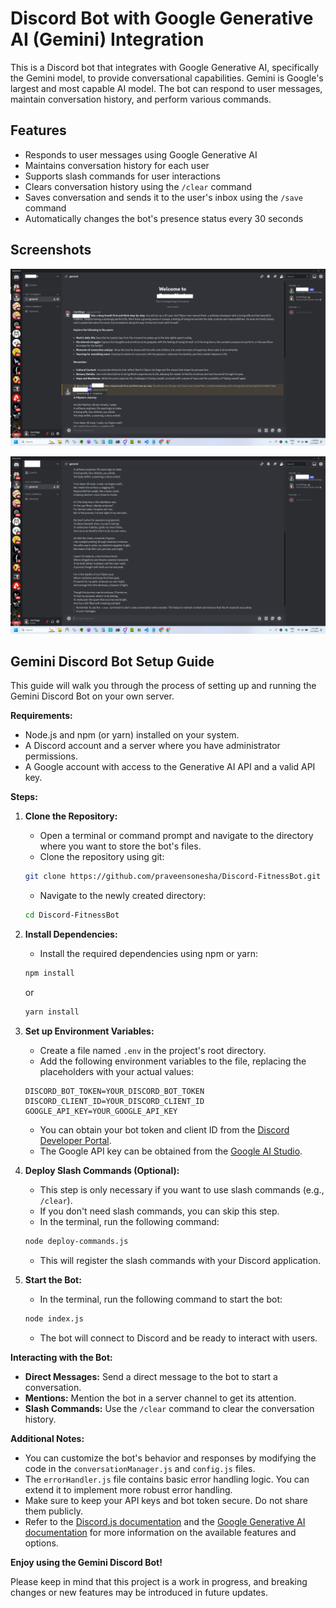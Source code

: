 # Discord Bot with Google Generative AI (Gemini) Integration

This is a Discord bot that integrates with Google Generative AI, specifically the Gemini model, to provide conversational capabilities. Gemini is Google's largest and most capable AI model. The bot can respond to user messages, maintain conversation history, and perform various commands. 

## Features

- Responds to user messages using Google Generative AI
- Maintains conversation history for each user
- Supports slash commands for user interactions
- Clears conversation history using the `/clear` command
- Saves conversation and sends it to the user's inbox using the `/save` command
- Automatically changes the bot's presence status every 30 seconds

## Screenshots

![Screenshot](screenshots/Screenshot1.png)

![Screenshot](screenshots/Screenshot2.png)

## Gemini Discord Bot Setup Guide

This guide will walk you through the process of setting up and running the Gemini Discord Bot on your own server. 

**Requirements:**

* Node.js and npm (or yarn) installed on your system.
* A Discord account and a server where you have administrator permissions.
* A Google account with access to the Generative AI API and a valid API key.

**Steps:**

1. **Clone the Repository:**
    - Open a terminal or command prompt and navigate to the directory where you want to store the bot's files.
    - Clone the repository using git:
    ```bash
    git clone https://github.com/praveensonesha/Discord-FitnessBot.git
    ```
    - Navigate to the newly created directory:
    ```bash
    cd Discord-FitnessBot
    ```

2. **Install Dependencies:**
    - Install the required dependencies using npm or yarn:
    ```bash
    npm install
    ```
    or
    ```bash
    yarn install
    ```

3. **Set up Environment Variables:**
    - Create a file named `.env` in the project's root directory.
    - Add the following environment variables to the file, replacing the placeholders with your actual values:
    ```
    DISCORD_BOT_TOKEN=YOUR_DISCORD_BOT_TOKEN
    DISCORD_CLIENT_ID=YOUR_DISCORD_CLIENT_ID
    GOOGLE_API_KEY=YOUR_GOOGLE_API_KEY
    ```
    - You can obtain your bot token and client ID from the [Discord Developer Portal](https://discord.com/developers/docs/intro). 
    - The Google API key can be obtained from the [Google AI Studio](https://aistudio.google.com/).

4. **Deploy Slash Commands (Optional):**
    - This step is only necessary if you want to use slash commands (e.g., `/clear`). 
    - If you don't need slash commands, you can skip this step.
    - In the terminal, run the following command:
    ```bash
    node deploy-commands.js
    ```
    - This will register the slash commands with your Discord application.

5. **Start the Bot:**
    - In the terminal, run the following command to start the bot:
    ```bash
    node index.js
    ```
    - The bot will connect to Discord and be ready to interact with users.

**Interacting with the Bot:**

* **Direct Messages:** Send a direct message to the bot to start a conversation.
* **Mentions:** Mention the bot in a server channel to get its attention.
* **Slash Commands:** Use the `/clear` command to clear the conversation history.

**Additional Notes:**

* You can customize the bot's behavior and responses by modifying the code in the `conversationManager.js` and `config.js` files.
* The `errorHandler.js` file contains basic error handling logic. You can extend it to implement more robust error handling.
* Make sure to keep your API keys and bot token secure. Do not share them publicly. 
* Refer to the [Discord.js documentation](https://discord.js.org/docs/packages/discord.js/14.14.1) and the [Google Generative AI documentation](https://ai.google.dev/docs) for more information on the available features and options. 

**Enjoy using the Gemini Discord Bot!**

Please keep in mind that this project is a work in progress, and breaking changes or new features may be introduced in future updates.